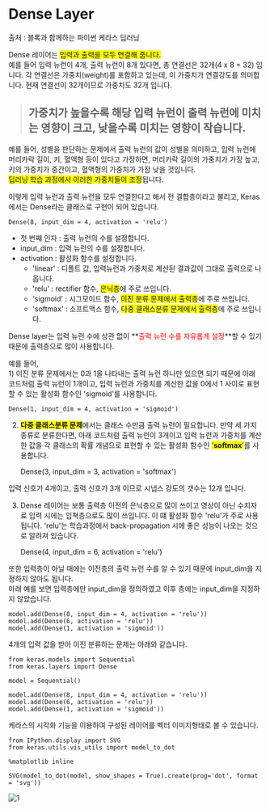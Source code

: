 # Dense Layer #

출처 : 블록과 함께하는 파이썬 케라스 딥러닝

Dense 레이어는 <span style="background-color: #FFFF00">
입력과 출력을 모두 연결해 줍니다.</span><br>
예를 들어 입력 뉴런이 4개, 출력 뉴런이 8개 있다면, 총 연결선은 32개(4 x 8 = 32) 입니다.
각 연결선은 가중치(weight)를 포함하고 있는데, 이 가중치가 연결강도를 의미합니다. 현재 연결선이 32개이므로 가중치도 32개 입니다.

> ## 가중치가 높을수록 해당 입력 뉴런이 출력 뉴런에 미치는 영향이 크고, 낮을수록 미치는 영향이 작습니다. ##

예를 들어, 성별을 판단하는 문제에서 출력 뉴런의 값이 성별을 의미하고, 입력 뉴런에 머리카락 길이, 키, 혈액형 등이 있다고 가정하면, 머리카락 길이의 가중치가 가장 높고, 키의 가중치가 중간이고, 혈액형의 가중치가 가장 낮을 것입니다. <br>
<span style="background-color: #FFFF00"> 딥러닝 학습 과정에서 이러한 가중치들이 조정</span>됩니다.

이렇게 입력 뉴런과 출력 뉴런을 모두 연결한다고 해서 전 결합층이라고 불리고, Keras에서는 Dense라는 클래스로 구현이 되어 있습니다.

    Dense(8, input_dim = 4, activation = 'relu')

- 첫 번째 인자 : 출력 뉴런의 수를 설정합니다.
- input_dim : 입력 뉴런의 수를 설정합니다.
- activation : 활성화 함수를 설정합니다.
  - 'linear' : 디폴트 값, 입력뉴런과 가중치로 계산된 결과값이 그대로 출력으로 나옵니다.
  - 'relu' : rectifier 함수, <span style="background-color: #FFFF00">은닉층</span>에 주로 쓰입니다.
  - 'sigmoid' : 시그모이드 함수, <span style="background-color: #FFFF00">이진 분류 문제에서 출력층</span>에 주로 쓰입니다.
  - 'softmax' : 소프트맥스 함수, <span style="background-color: #FFFF00">다중 클래스분류 문제에서 출력층</span>에 주로 쓰입니다.

Dense layer는 입력 뉴런 수에 상관 없이 **<font color='red'>출력 뉴런 수를 자유롭게 설정</font>**할 수 있기 때문에 출력층으로 많이 사용합니다.

예를 들어,<br> 1) 이진 분류 문제에서는 0과 1을 나타내는 출력 뉴런 하나만 있으면 되기 때문에 아래 코드처럼 출력 뉴런이 1개이고, 입력 뉴런과 가중치를 계산한 값을 0에서 1 사이로 표현할 수 있는 활성화 함수인 'sigmoid'를 사용합니다.

	Dense(1, input_dim = 4, activation = 'sigmoid')

2) <span style="background-color: #FFFF00">**다중 클래스분류 문제**</span>에서는 클래스 수만큼 출력 뉴런이 필요합니다. 만약 세 가지 종류로 분류한다면, 아래 코드처럼 출력 뉴런이 3개이고 입력 뉴런과 가중치를 계산한 값을 각 클래스의 확률 개념으로 표현할 수 있는 활성화 함수인 <span style="background-color: #FFFF00">'**softmax**'</span>를 사용합니다.

	Dense(3, input_dim = 3, activation = 'softmax')

입력 신호가 4개이고, 출력 신호가 3개 이므로 시냅스 강도의 갯수는 12개 입니다.

3) Dense 레이어는 보통 출력층 이전의 은닉층으로 많이 쓰이고 영상이 아닌 수치자료 입력 시에는 입쳑층으로도 많이 쓰입니다. 이 떄 활성화 함수 'relu'가 주로 사용됩니다. 'relu'는 학습과정에서 back-propagation 시에 좋은 성능이 나오는 것으로 알려져 있습니다.

	Dense(4, input_dim = 6, activation = 'relu')

또한 입력층이 아닐 때에는 이전층의 출력 뉴런 수를 알 수 있기 때문에 input_dim을 지정하지 않아도 됩니다.<br>
아래 예를 보면 입력층에만 input_dim을 정의하였고 이후 층에는 input_dim을 지정하지 않았습니다.

	model.add(Dense(8, input_dim = 4, activation = 'relu'))
	model.add(Dense(6, activation = 'relu'))
	model.add(Dense(1, activation = 'sigmoid'))

4개의 입력 값을 받아 이진 분류하는 문제는 아래와 같습니다.

	from keras.models import Sequential
	from keras.layers import Dense

	model = Sequential()

	model.add(Dense(8, input_dim = 4, activation = 'relu'))
	model.add(Dense(6, activation = 'relu'))
	model.add(Dense(1, activation = 'sigmoid'))

케라스의 시각화 기능을 이용하여 구성된 레이어를 벡터 이미지형태로 볼 수 있습니다.

	from IPython.display import SVG
	from keras.utils.vis_utils import model_to_dot

	%matplotlib inline

	SVG(model_to_dot(model, show_shapes = True).create(prog='dot', format = 'svg'))

![1](https://i.imgur.com/t7YMdKm.png)




